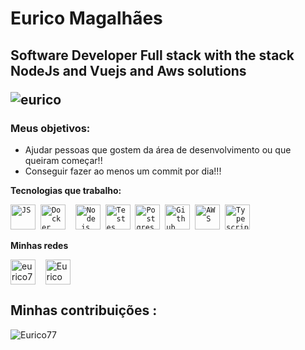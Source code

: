  <p align="left">
   <h1> Eurico Magalhães 
   <h2>Software Developer Full stack
with the stack NodeJs and Vuejs and Aws solutions 
</p>
      <p align="left"> <img src="https://komarev.com/ghpvc/?username=eurico77" alt="eurico" /> </p>

### Meus objetivos: 
* Ajudar pessoas que gostem da área de desenvolvimento ou que queiram começar!!
* Conseguir fazer ao menos um commit por dia!!!

 
 **Tecnologias que trabalho:**
<p align="left">
  <code><img src="https://user-images.githubusercontent.com/51785898/91357834-3eb8df00-e7c8-11ea-9936-0ce666ac2a11.png" alt="JS" width="40" height="40"/></code>&nbsp;
  <code><img src="https://user-images.githubusercontent.com/51785898/91357841-3fea0c00-e7c8-11ea-91de-947891a2dec6.png" alt="Docker" width="40" height="40" /></code>&nbsp;
</code>&nbsp;
    <code><img src="https://user-images.githubusercontent.com/51785898/91357850-44162980-e7c8-11ea-966c-a7ebaba08ba3.png" alt="Node.js" width="40" height="40"/></code>&nbsp;
      <code><img src="https://user-images.githubusercontent.com/51785898/91358293-f0581000-e7c8-11ea-95f0-f1a8e29ee9d1.png" alt="Testes" width="40" height="40"/></code>&nbsp;
      <code><img src="https://user-images.githubusercontent.com/51785898/91358318-ff3ec280-e7c8-11ea-9d80-c8e249594078.png" alt="Postgres" width="40" height="40"/></code>&nbsp;
      <code><img src="https://user-images.githubusercontent.com/51785898/91358353-0cf44800-e7c9-11ea-9a54-0a988aa2837c.png" alt="Github" width="40" height="40"/></code>&nbsp;
  <code><img src="https://user-images.githubusercontent.com/51785898/91358419-31502480-e7c9-11ea-9bb8-5124117e9a75.png" alt="AWS" width="40" height="40"/></code>&nbsp;
  <code><img src="https://user-images.githubusercontent.com/51785898/91358426-3319e800-e7c9-11ea-9df0-b5a207cecfce.png" alt="Typescript" width="40" height="40"/></code>&nbsp;
   </p>

**Minhas redes**
<p align="left">
<a href="https://www.instagram.com/eurico_magalhaes/?hl=pt-br" target="blank"><img align="center" src="https://cdn.jsdelivr.net/npm/simple-icons@3.0.1/icons/instagram.svg" alt="eurico77" height="40" width="40" /></a> &nbsp;&nbsp;
  <a href="https://www.linkedin.com/in/eurico-magalh%C3%A3es-40561b122/" target="blank"><img align="center" src="https://cdn.jsdelivr.net/npm/simple-icons@3.0.1/icons/linkedin.svg" alt="Eurico Magalhães" height="40" width="40" /></a> &nbsp;&nbsp;
</p>

## Minhas contribuições :

![Eurico77](https://github-readme-stats.vercel.app/api?username=eurico77&show_icons=true&theme=dracula)

